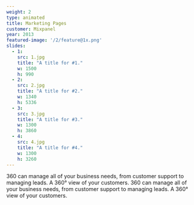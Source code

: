 ```yaml
---
weight: 2
type: animated
title: Marketing Pages
customer: Mixpanel
year: 2013
featured-image: '/2/feature@1x.png'
slides:
  - 1:
    src: 1.jpg
    title: "A title for #1."
    w: 1500
    h: 990
  - 2:
    src: 2.jpg
    title: "A title for #2."
    w: 1340
    h: 5336
  - 3:
    src: 3.jpg
    title: "A title for #3."
    w: 1300
    h: 3860
  - 4:
    src: 4.jpg
    title: "A title for #4."
    w: 1300
    h: 3260
---
```

360 can manage all of your business needs, from customer support to managing leads. A 360° view of your customers. 360 can manage all of your business needs, from customer support to managing leads. A 360° view of your customers.
